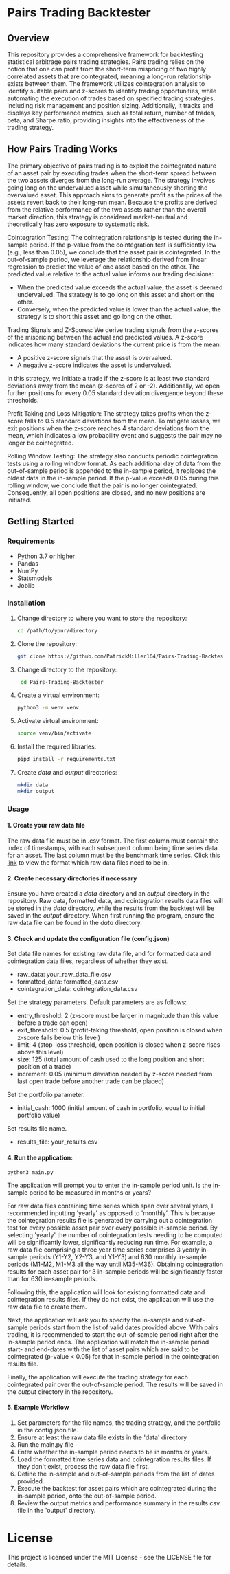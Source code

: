 # Pairs Trading Backtester

## Overview

This repository provides a comprehensive framework for backtesting statistical arbitrage pairs trading strategies. 
Pairs trading relies on the notion that one can profit from the short-term mispricing of two highly correlated assets that are cointegrated, meaning a long-run relationship exists between them. 
The framework utilizes cointegration analysis to identify suitable pairs and z-scores to identify trading opportunities, while automating the execution of trades based on specified trading strategies, including risk management and position sizing. 
Additionally, it tracks and displays key performance metrics, such as total return, number of trades, beta, and Sharpe ratio, providing insights into the effectiveness of the trading strategy.

## How Pairs Trading Works
The primary objective of pairs trading is to exploit the cointegrated nature of an asset pair by executing trades when the short-term spread between the two assets diverges from the long-run average. The strategy involves going long on the undervalued asset while simultaneously shorting the overvalued asset. This approach aims to generate profit as the prices of the assets revert back to their long-run mean. Because the profits are derived from the relative performance of the two assets rather than the overall market direction, this strategy is considered market-neutral and theoretically has zero exposure to systematic risk.

Cointegration Testing: The cointegration relationship is tested during the in-sample period. If the p-value from the cointegration test is sufficiently low (e.g., less than 0.05), we conclude that the asset pair is cointegrated. In the out-of-sample period, we leverage the relationship derived from linear regression to predict the value of one asset based on the other. The predicted value relative to the actual value informs our trading decisions:

- When the predicted value exceeds the actual value, the asset is deemed undervalued. The strategy is to go long on this asset and short on the other.
- Conversely, when the predicted value is lower than the actual value, the strategy is to short this asset and go long on the other.

Trading Signals and Z-Scores: We derive trading signals from the z-scores of the mispricing between the actual and predicted values. A z-score indicates how many standard deviations the current price is from the mean:

- A positive z-score signals that the asset is overvalued.
- A negative z-score indicates the asset is undervalued.

In this strategy, we initiate a trade if the z-score is at least two standard deviations away from the mean (z-scores of 2 or -2). Additionally, we open further positions for every 0.05 standard deviation divergence beyond these thresholds.

Profit Taking and Loss Mitigation: The strategy takes profits when the z-score falls to 0.5 standard deviations from the mean. To mitigate losses, we exit positions when the z-score reaches 4 standard deviations from the mean, which indicates a low probability event and suggests the pair may no longer be cointegrated.

Rolling Window Testing: The strategy also conducts periodic cointegration tests using a rolling window format. As each additional day of data from the out-of-sample period is appended to the in-sample period, it replaces the oldest data in the in-sample period. If the p-value exceeds 0.05 during this rolling window, we conclude that the pair is no longer cointegrated. Consequently, all open positions are closed, and no new positions are initiated.

## Getting Started

### Requirements

- Python 3.7 or higher
- Pandas
- NumPy
- Statsmodels
- Joblib

### Installation

1. Change directory to where you want to store the repository:
    ```bash
   cd /path/to/your/directory

2. Clone the repository:
   ```bash
   git clone https://github.com/PatrickMiller164/Pairs-Trading-Backtester.git
   
3. Change directory to the repository:
   ```bash
    cd Pairs-Trading-Backtester

4. Create a virtual environment:
    ```bash
   python3 -m venv venv

5. Activate virtual environment:
    ```bash
   source venv/bin/activate

6. Install the required libraries:
    ```bash
   pip3 install -r requirements.txt

7. Create _data_ and _output_ directories:
    ```bash
   mkdir data
   mkdir output

### Usage

#### 1. Create your raw data file
The raw data file must be in .csv format. 
The first column must contain the index of timestamps, with each subsequent column being time series data for an asset. 
The last column must be the benchmark time series. 
Click this [link](https://docs.google.com/spreadsheets/d/1eKIyqQmjuK2n7H5-kF-pptQotW78esFFItPCo__xlIE/edit?usp=sharing) 
to view the format which raw data files need to be in.

#### 2. Create necessary directories if necessary
Ensure you have created a _data_ directory and an _output_ directory in 
the repository. Raw data, formatted data, and cointegration results data files will be stored in the _data_ directory, 
while the results from the backtest will be saved in the _output_ directory. 
When first running the program, ensure the raw data file can be found in the _data_ directory.

#### 3. Check and update the configuration file (config.json)
Set data file names for existing raw data file, and for formatted data and cointegration data files, regardless of whether they exist.
- raw_data: your_raw_data_file.csv
- formatted_data: formatted_data.csv
- cointegration_data: cointegration_data.csv

Set the strategy parameters. Default parameters are as follows: 
- entry_threshold: 2 (z-score must be larger in magnitude than this value before a trade can open) 
- exit_threshold: 0.5 (profit-taking threshold, open position is closed when z-score falls below this level)
- limit: 4 (stop-loss threshold, open position is closed when z-score rises above this level)
- size: 125 (total amount of cash used to the long position and short position of a trade)
- increment: 0.05 (minimum deviation needed by z-score needed from last open trade before another trade can be placed)

Set the portfolio parameter.
- initial_cash: 1000 (initial amount of cash in portfolio, equal to initial portfolio value)

Set results file name.
- results_file: your_results.csv

#### 4. Run the application:
    python3 main.py

The application will prompt you to enter the in-sample period unit. Is the in-sample period to be 
measured in months or years? 

For raw data files containing time series which span over several years, I recommended inputting 'yearly' as opposed to 'monthly'. 
This is because the cointegration results file is generated by carrying out a cointegration test for every possible asset pair over every possible in-sample period. 
By selecting 'yearly' the number of cointegration tests needing to be computed will be significantly lower, significantly reducing run time.
For example, a raw data file comprising a three year time series comprises 3 yearly in-sample periods (Y1-Y2, Y2-Y3, and Y1-Y3) and 630 monthly in-sample periods (M1-M2, M1-M3 all the way until M35-M36). 
Obtaining cointegration results for each asset pair for 3 in-sample periods will be significantly faster than for 630 in-sample periods.

Following this, the application will look for existing formatted data and cointegration results files. 
If they do not exist, the application will use the raw data file to create them.

Next, the application will ask you to specify the in-sample and out-of-sample periods start from the list of valid dates provided above. 
With pairs trading, it is recommended to start the out-of-sample period right after the in-sample period ends.
The application will match the in-sample period start- and end-dates with the list of asset pairs which are said to be cointegrated (p-value < 0.05) for that in-sample period in the cointegration results file.

Finally, the application will execute the trading strategy for each cointegrated pair over the out-of-sample period.
The results will be saved in the _output_ directory in the repository.

#### 5. Example Workflow

1. Set parameters for the file names, the trading strategy, and the portfolio in the config.json file.
2. Ensure at least the raw data file exists in the 'data' directory
3. Run the main.py file
4. Enter whether the in-sample period needs to be in months or years.
5. Load the formatted time series data and cointegration results files. If they don't exist, process the raw data file first.
6. Define the in-sample and out-of-sample periods from the list of dates provided.
7. Execute the backtest for asset pairs which are cointegrated during the in-sample period, onto the out-of-sample period.
8. Review the output metrics and performance summary in the results.csv file in the 'output' directory.


# License

This project is licensed under the MIT License - see the LICENSE file for details.